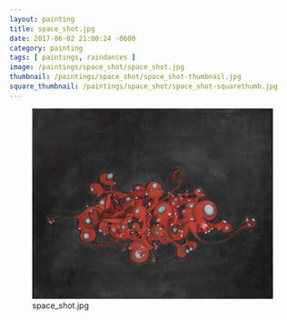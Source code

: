 ```yaml
---
layout: painting
title: space_shot.jpg
date: 2017-06-02 21:00:24 -0600
category: painting
tags: [ paintings, raindances ]
image: /paintings/space_shot/space_shot.jpg
thumbnail: /paintings/space_shot/space_shot-thumbnail.jpg
square_thumbnail: /paintings/space_shot/space_shot-squarethumb.jpg
---
```


<figure class="fullwidth"><img src="/paintings/space_shot/space_shot.jpg" alt="A painting titled: space_shot.jpg by painter Kyle Cunningham" /><figcaption>space_shot.jpg</figcaption></figure>
